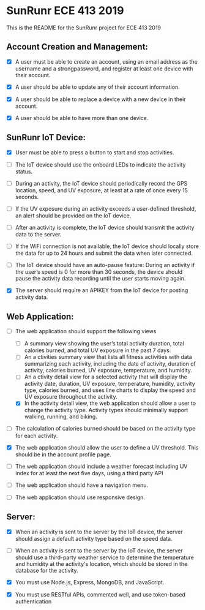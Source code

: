 # SunRunr ECE 413 2019
This is the README for the SunRunr project for ECE 413 2019

## Account Creation and Management:
- [x] A user must be able to create an account, using an email address as the username 
	and a ​strong​ password, and register at least one device with their account.

- [x] A user should be able to update any of their account information.

- [x] A user should be able to replace a device with a new device in their account.

- [x] A user should be able to have more than one device.

## SunRunr IoT Device:
- [x] User must be able to press a button to start and stop activities.

- [ ] The IoT device should use the onboard LEDs to indicate the activity status.

- [ ] During an activity, the IoT device should periodically record the GPS location, speed, and
	UV exposure, at least at a rate of ​once every 15 seconds.​
- [ ] If the UV exposure during an activity exceeds a user-defined threshold, an alert should be provided on the IoT device.

- [ ] After an activity is complete, the IoT device should transmit the activity data to the server.

- [ ] If the WiFi connection is not available, the IoT device should locally store the data for up
	to 24 hours and submit the data when later connected.

- [ ] The IoT device should have an auto-pause feature: During an activity if the user’s speed
	is 0 for more than 30 seconds, the device should pause the activity data recording until
	the user starts moving again.

- [x] The server should require an APIKEY from the IoT device for posting activity data.

## Web Application:

- [ ] The web application should support the following views
	- [ ] A summary view showing the user’s total activity duration, total calories burned, and total UV exposure in the past 7 days.
	- [ ] An a​ ctivities summary view ​that lists all fitness activities with data summarizing each activity,
		 including the date of activity, duration of activity, calories burned, UV exposure, temperature, and humidity.
	- [ ] An a​ ctivity detail view​ for a selected activity that will display the activity 
			date, duration, UV exposure, temperature, humidity, activity type, calories burned,
			and uses line charts to display the speed and UV exposure throughout the activity.
	- [x] In the ​activity detail view,​ the web application should allow a user to change the 
		activity type. Activity types should minimally support walking, running, and biking.

- [ ] The calculation of calories burned should be based on the activity type for each activity.

- [x] The web application should allow the user to define a UV threshold. This should be in the account profile page.

- [ ] The web application should include a weather forecast including UV index for at least
	the next five days, using a third party API

- [ ] The web application should have a navigation menu.

- [ ] The web application should use responsive design.

## Server:
- [x] When an activity is sent to the server by the IoT device, the server should assign a
	default activity type based on the speed data.

- [ ] When an activity is sent to the server by the IoT device, the server should use a
	third-party weather service to determine the temperature and humidity at the activity's
	location, which should be stored in the database for the activity.

- [x] You must use Node.js, Express, MongoDB, and JavaScript.

- [x] You must use RESTful APIs, commented well, and use token-based authentication
